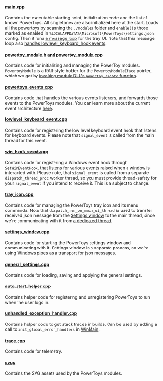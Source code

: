 #### [main.cpp](/src/runner/main.cpp)

Contains the executable starting point, initialization code and the list of known PowerToys. All singletones are also initialized here at the start. Loads all the powertoys by scanning the `./modules` folder and `enable()`s those marked as enabled in `%LOCALAPPDATA%\Microsoft\PowerToys\settings.json` config. Then it runs [a message loop](https://docs.microsoft.com/windows/win32/winmsg/using-messages-and-message-queues) for the tray UI. Note that this message loop also [handles lowlevel_keyboard_hook events](https://github.com/microsoft/PowerToys/blob/1760af50c8803588cb575167baae0439af38a9c1/src/runner/lowlevel_keyboard_event.cpp#L24).

#### [powertoy_module.h](/src/runner/powertoy_module.h) and [powertoy_module.cpp](/src/runner/powertoy_module.cpp)

Contains code for initializing and managing the PowerToy modules. `PowertoyModule` is a RAII-style holder for the `PowertoyModuleIface` pointer, which we got by [invoking module DLL's `powertoy_create` function](https://github.com/microsoft/PowerToys/blob/1760af50c8803588cb575167baae0439af38a9c1/src/runner/powertoy_module.cpp#L13-L24).

#### [powertoys_events.cpp](/src/runner/powertoys_events.cpp)

Contains code that handles the various events listeners, and forwards those events to the PowerToys modules. You can learn more about the current event architecture [here](/doc/devdocs/shared-hooks.md).

#### [lowlevel_keyboard_event.cpp](/src/runner/lowlevel_keyboard_event.cpp)

Contains code for registering the low level keyboard event hook that listens for keyboard events. Please note that `signal_event` is called from the main thread for this event.

#### [win_hook_event.cpp](/src/runner/win_hook_event.cpp)

Contains code for registering a Windows event hook through `SetWinEventHook`, that listens for various events raised when a window is interacted with. Please note, that `signal_event` is called from a separate `dispatch_thread_proc` worker thread, so you must provide thread-safety for your `signal_event` if you intend to receive it. This is a subject to change.

#### [tray_icon.cpp](/src/runner/tray_icon.cpp)

Contains code for managing the PowerToys tray icon and its menu commands. Note that `dispatch_run_on_main_ui_thread` is used to 
transfer received json message from the [Settings window](/doc/devdocs/settings.md) to the main thread, since we're communicating with it from [a dedicated thread](https://github.com/microsoft/PowerToys/blob/7357e40d3f54de51176efe54fda6d57028837b8c/src/runner/settings_window.cpp#L267-L271).

#### [settings_window.cpp](/src/runner/settings_window.cpp)
Contains code for starting the PowerToys settings window and communicating with it. Settings window is a separate process, so we're using [Windows pipes](https://docs.microsoft.com/windows/win32/ipc/pipes) as a transport for json messages.

#### [general_settings.cpp](/src/runner/general_settings.cpp)

Contains code for loading, saving and applying the general settings.

#### [auto_start_helper.cpp](/src/runner/auto_start_helper.cpp)

Contains helper code for registering and unregistering PowerToys to run when the user logs in.

#### [unhandled_exception_handler.cpp](/src/runner/unhandled_exception_handler.cpp)

Contains helper code to get stack traces in builds. Can be used by adding a call to `init_global_error_handlers` in [WinMain](./main.cpp).

#### [trace.cpp](/src/runner/trace.cpp)

Contains code for telemetry.

#### [svgs](/src/runner/svgs/)

Contains the SVG assets used by the PowerToys modules.
